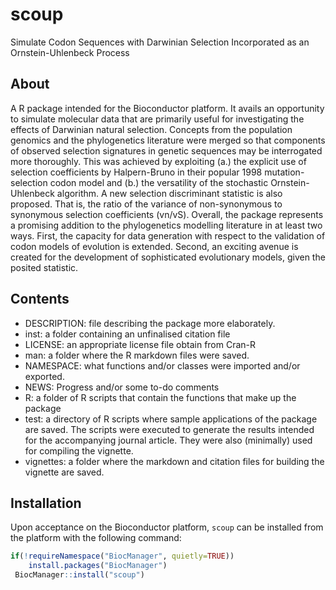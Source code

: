 # scoup
Simulate Codon Sequences with Darwinian Selection Incorporated as an Ornstein-Uhlenbeck Process

## About
A R package intended for the Bioconductor platform. It avails an opportunity to simulate molecular data that are primarily useful for investigating the effects of Darwinian natural selection. Concepts from the population genomics and the phylogenetics literature were merged so that components of observed selection signatures in genetic sequences may be interrogated more thoroughly. This was achieved by exploiting (a.) the explicit use of selection coefficients by Halpern-Bruno in their popular 1998 mutation-selection codon model and (b.) the versatility of the stochastic Ornstein-Uhlenbeck algorithm. A new selection discriminant statistic is also proposed. That is, the ratio of the variance of non-synonymous to synonymous selection coefficients (vn/vS). Overall, the package represents a promising addition to the phylogenetics modelling literature in at least two ways. First, the capacity for data generation with respect to the validation of codon models of evolution is extended. Second, an exciting avenue is created for the development of sophisticated evolutionary models, given the posited statistic.

## Contents
- DESCRIPTION: file describing the package more elaborately.
- inst: a folder containing an unfinalised citation file
- LICENSE: an appropriate license file obtain from Cran-R
- man: a folder where the R markdown files were saved.
- NAMESPACE: what functions and/or classes were imported and/or exported.
- NEWS: Progress and/or some to-do comments
- R: a folder of R scripts that contain the functions that make up the package
- test: a directory of R scripts where sample applications of the package are saved. The scripts were executed to generate the results intended for the accompanying journal article. They were also (minimally) used for compiling the vignette.
- vignettes: a folder where the markdown and citation files for building the vignette are saved.

## Installation
Upon acceptance on the Bioconductor platform, `scoup` can be installed from the platform with the following command:

``` r
if(!requireNamespace("BiocManager", quietly=TRUE))
    install.packages("BiocManager")
 BiocManager::install("scoup")
```
